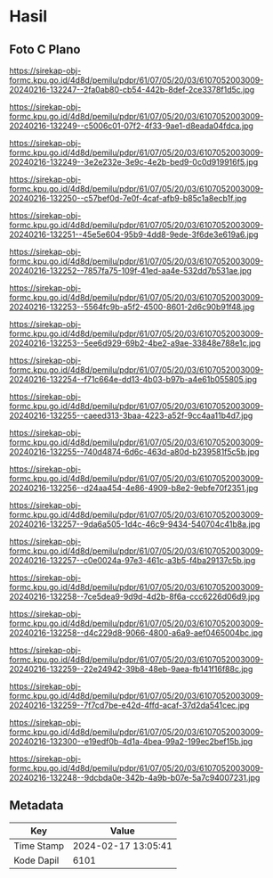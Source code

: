 # Hasil

## Foto C Plano

https://sirekap-obj-formc.kpu.go.id/4d8d/pemilu/pdpr/61/07/05/20/03/6107052003009-20240216-132247--2fa0ab80-cb54-442b-8def-2ce3378f1d5c.jpg

https://sirekap-obj-formc.kpu.go.id/4d8d/pemilu/pdpr/61/07/05/20/03/6107052003009-20240216-132249--c5006c01-07f2-4f33-9ae1-d8eada04fdca.jpg

https://sirekap-obj-formc.kpu.go.id/4d8d/pemilu/pdpr/61/07/05/20/03/6107052003009-20240216-132249--3e2e232e-3e9c-4e2b-bed9-0c0d919916f5.jpg

https://sirekap-obj-formc.kpu.go.id/4d8d/pemilu/pdpr/61/07/05/20/03/6107052003009-20240216-132250--c57bef0d-7e0f-4caf-afb9-b85c1a8ecb1f.jpg

https://sirekap-obj-formc.kpu.go.id/4d8d/pemilu/pdpr/61/07/05/20/03/6107052003009-20240216-132251--45e5e604-95b9-4dd8-9ede-3f6de3e619a6.jpg

https://sirekap-obj-formc.kpu.go.id/4d8d/pemilu/pdpr/61/07/05/20/03/6107052003009-20240216-132252--7857fa75-109f-41ed-aa4e-532dd7b531ae.jpg

https://sirekap-obj-formc.kpu.go.id/4d8d/pemilu/pdpr/61/07/05/20/03/6107052003009-20240216-132253--5564fc9b-a5f2-4500-8601-2d6c90b91f48.jpg

https://sirekap-obj-formc.kpu.go.id/4d8d/pemilu/pdpr/61/07/05/20/03/6107052003009-20240216-132253--5ee6d929-69b2-4be2-a9ae-33848e788e1c.jpg

https://sirekap-obj-formc.kpu.go.id/4d8d/pemilu/pdpr/61/07/05/20/03/6107052003009-20240216-132254--f71c664e-dd13-4b03-b97b-a4e61b055805.jpg

https://sirekap-obj-formc.kpu.go.id/4d8d/pemilu/pdpr/61/07/05/20/03/6107052003009-20240216-132255--caeed313-3baa-4223-a52f-9cc4aa11b4d7.jpg

https://sirekap-obj-formc.kpu.go.id/4d8d/pemilu/pdpr/61/07/05/20/03/6107052003009-20240216-132255--740d4874-6d6c-463d-a80d-b239581f5c5b.jpg

https://sirekap-obj-formc.kpu.go.id/4d8d/pemilu/pdpr/61/07/05/20/03/6107052003009-20240216-132256--d24aa454-4e86-4909-b8e2-9ebfe70f2351.jpg

https://sirekap-obj-formc.kpu.go.id/4d8d/pemilu/pdpr/61/07/05/20/03/6107052003009-20240216-132257--9da6a505-1d4c-46c9-9434-540704c41b8a.jpg

https://sirekap-obj-formc.kpu.go.id/4d8d/pemilu/pdpr/61/07/05/20/03/6107052003009-20240216-132257--c0e0024a-97e3-461c-a3b5-f4ba29137c5b.jpg

https://sirekap-obj-formc.kpu.go.id/4d8d/pemilu/pdpr/61/07/05/20/03/6107052003009-20240216-132258--7ce5dea9-9d9d-4d2b-8f6a-ccc6226d06d9.jpg

https://sirekap-obj-formc.kpu.go.id/4d8d/pemilu/pdpr/61/07/05/20/03/6107052003009-20240216-132258--d4c229d8-9066-4800-a6a9-aef0465004bc.jpg

https://sirekap-obj-formc.kpu.go.id/4d8d/pemilu/pdpr/61/07/05/20/03/6107052003009-20240216-132259--22e24942-39b8-48eb-9aea-fb141f16f88c.jpg

https://sirekap-obj-formc.kpu.go.id/4d8d/pemilu/pdpr/61/07/05/20/03/6107052003009-20240216-132259--7f7cd7be-e42d-4ffd-acaf-37d2da541cec.jpg

https://sirekap-obj-formc.kpu.go.id/4d8d/pemilu/pdpr/61/07/05/20/03/6107052003009-20240216-132300--e19edf0b-4d1a-4bea-99a2-199ec2bef15b.jpg

https://sirekap-obj-formc.kpu.go.id/4d8d/pemilu/pdpr/61/07/05/20/03/6107052003009-20240216-132248--9dcbda0e-342b-4a9b-b07e-5a7c94007231.jpg


## Metadata

| Key        | Value               |
| ---------- | ------------------- |
| Time Stamp | 2024-02-17 13:05:41 |
| Kode Dapil | 6101                |



